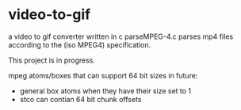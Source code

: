 # video-to-gif
a video to gif converter written in c
parseMPEG-4.c parses mp4 files according to the (iso MPEG4) specification.

This project is in progress.

mpeg atoms/boxes that can support 64 bit sizes in future: 
- general box atoms when they have their size set to 1
- stco can contian 64 bit chunk offsets